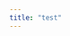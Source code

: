 ```yaml
---
title: "test"
---
```


<script>
fetch("https://query1.finance.yahoo.com/v7/finance/options/AAPL", {mode: 'no-cors'}).then(function(response) {
	console.log(response);
	return response.json();	   
}).then(function(data) {   
   	console.log("hi3");
	console.log(data.optionChain.result[0].underlyingSymbol);
}).catch(function(error) {console.log(error)});
</script>
    
